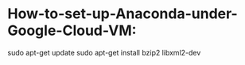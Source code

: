 # How-to-set-up-Anaconda-under-Google-Cloud-VM:
sudo apt-get update
sudo apt-get install bzip2 libxml2-dev
